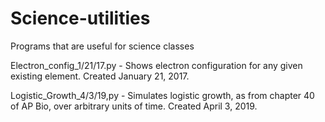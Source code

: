 # Science-utilities
Programs that are useful for science classes

Electron_config_1/21/17.py - Shows electron configuration for any given existing element. Created January 21, 2017.

Logistic_Growth_4/3/19,py - Simulates logistic growth, as from chapter 40 of AP Bio, over arbitrary units of time. Created April 3, 2019.
